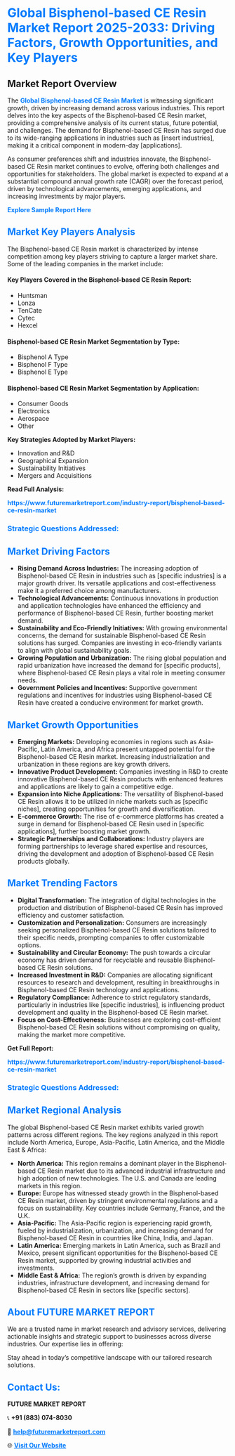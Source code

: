<h1 style="color: #007BFF;">Global Bisphenol-based CE Resin Market Report 2025-2033: Driving Factors, Growth Opportunities, and Key Players</h1>

<section id="overview">
<h2>Market Report Overview</h2>
<p>The <a href="https://www.futuremarketreport.com/industry-report/bisphenol-based-ce-resin-market" style="color: #007BFF; text-decoration: none;"><strong>Global Bisphenol-based CE Resin Market</strong></a> is witnessing significant growth, driven by increasing demand across various industries. This report delves into the key aspects of the Bisphenol-based CE Resin market, providing a comprehensive analysis of its current status, future potential, and challenges. The demand for Bisphenol-based CE Resin has surged due to its wide-ranging applications in industries such as [insert industries], making it a critical component in modern-day [applications].</p>
<p>As consumer preferences shift and industries innovate, the Bisphenol-based CE Resin market continues to evolve, offering both challenges and opportunities for stakeholders. The global market is expected to expand at a substantial compound annual growth rate (CAGR) over the forecast period, driven by technological advancements, emerging applications, and increasing investments by major players.</p>
</section>

<section id="overview">
<p><a href="https://www.futuremarketreport.com/request-sample/reportId=90990" style="color: #007BFF; text-decoration: none;"><strong>Explore Sample Report Here</strong></a></p>
</section>

<section id="key-players">
<h2 style="color: #007BFF;">Market Key Players Analysis</h2>
<p>The Bisphenol-based CE Resin market is characterized by intense competition among key players striving to capture a larger market share. Some of the leading companies in the market include:</p>
<h4>Key Players Covered in the Bisphenol-based CE Resin Report:</h4>
<ul><li>Huntsman</li><li>Lonza</li><li>TenCate</li><li>Cytec</li><li>Hexcel</li></ul>
<h4>Bisphenol-based CE Resin Market Segmentation by Type:</h4>
<ul><li>Bisphenol A Type</li><li>Bisphenol F Type</li><li>Bisphenol E Type</li></ul>

<h4>Bisphenol-based CE Resin Market Segmentation by Application:</h4>
<ul><li>Consumer Goods</li><li>Electronics</li><li>Aerospace</li><li>Other</li></ul>
<p><strong>Key Strategies Adopted by Market Players:</strong></p>
<ul>
<li>Innovation and R&D</li>
<li>Geographical Expansion</li>
<li>Sustainability Initiatives</li>
<li>Mergers and Acquisitions</li>
</ul>
</section>

<section>
<p><strong>Read Full Analysis: </strong></p><a href="https://www.futuremarketreport.com/industry-report/bisphenol-based-ce-resin-market" style="color: #007BFF; text-decoration: none;"><strong>https://www.futuremarketreport.com/industry-report/bisphenol-based-ce-resin-market</strong></a>
<h3 style="color: #007BFF;">Strategic Questions Addressed:</h3>
</section>

<section id="driving-factors">
<h2 style="color: #007BFF;">Market Driving Factors</h2>
<ul>
<li><strong>Rising Demand Across Industries:</strong> The increasing adoption of Bisphenol-based CE Resin in industries such as [specific industries] is a major growth driver. Its versatile applications and cost-effectiveness make it a preferred choice among manufacturers.</li>
<li><strong>Technological Advancements:</strong> Continuous innovations in production and application technologies have enhanced the efficiency and performance of Bisphenol-based CE Resin, further boosting market demand.</li>
<li><strong>Sustainability and Eco-Friendly Initiatives:</strong> With growing environmental concerns, the demand for sustainable Bisphenol-based CE Resin solutions has surged. Companies are investing in eco-friendly variants to align with global sustainability goals.</li>
<li><strong>Growing Population and Urbanization:</strong> The rising global population and rapid urbanization have increased the demand for [specific products], where Bisphenol-based CE Resin plays a vital role in meeting consumer needs.</li>
<li><strong>Government Policies and Incentives:</strong> Supportive government regulations and incentives for industries using Bisphenol-based CE Resin have created a conducive environment for market growth.</li>
</ul>
</section>

<section id="growth-opportunities">
<h2 style="color: #007BFF;">Market Growth Opportunities</h2>
<ul>
<li><strong>Emerging Markets:</strong> Developing economies in regions such as Asia-Pacific, Latin America, and Africa present untapped potential for the Bisphenol-based CE Resin market. Increasing industrialization and urbanization in these regions are key growth drivers.</li>
<li><strong>Innovative Product Development:</strong> Companies investing in R&D to create innovative Bisphenol-based CE Resin products with enhanced features and applications are likely to gain a competitive edge.</li>
<li><strong>Expansion into Niche Applications:</strong> The versatility of Bisphenol-based CE Resin allows it to be utilized in niche markets such as [specific niches], creating opportunities for growth and diversification.</li>
<li><strong>E-commerce Growth:</strong> The rise of e-commerce platforms has created a surge in demand for Bisphenol-based CE Resin used in [specific applications], further boosting market growth.</li>
<li><strong>Strategic Partnerships and Collaborations:</strong> Industry players are forming partnerships to leverage shared expertise and resources, driving the development and adoption of Bisphenol-based CE Resin products globally.</li>
</ul>
</section>

<section id="trending-factors">
<h2 style="color: #007BFF;">Market Trending Factors</h2>
<ul>
<li><strong>Digital Transformation:</strong> The integration of digital technologies in the production and distribution of Bisphenol-based CE Resin has improved efficiency and customer satisfaction.</li>
<li><strong>Customization and Personalization:</strong> Consumers are increasingly seeking personalized Bisphenol-based CE Resin solutions tailored to their specific needs, prompting companies to offer customizable options.</li>
<li><strong>Sustainability and Circular Economy:</strong> The push towards a circular economy has driven demand for recyclable and reusable Bisphenol-based CE Resin solutions.</li>
<li><strong>Increased Investment in R&D:</strong> Companies are allocating significant resources to research and development, resulting in breakthroughs in Bisphenol-based CE Resin technology and applications.</li>
<li><strong>Regulatory Compliance:</strong> Adherence to strict regulatory standards, particularly in industries like [specific industries], is influencing product development and quality in the Bisphenol-based CE Resin market.</li>
<li><strong>Focus on Cost-Effectiveness:</strong> Businesses are exploring cost-efficient Bisphenol-based CE Resin solutions without compromising on quality, making the market more competitive.</li>
</ul>
</section>

<section>
<p><strong>Get Full Report: </strong></p><a href="https://www.futuremarketreport.com/industry-report/bisphenol-based-ce-resin-market" style="color: #007BFF; text-decoration: none;"><strong>https://www.futuremarketreport.com/industry-report/bisphenol-based-ce-resin-market</strong></a>
<h3 style="color: #007BFF;">Strategic Questions Addressed:</h3>
</section>


<section id="regional-analysis">
<h2 style="color: #007BFF;">Market Regional Analysis</h2>
<p>The global Bisphenol-based CE Resin market exhibits varied growth patterns across different regions. The key regions analyzed in this report include North America, Europe, Asia-Pacific, Latin America, and the Middle East & Africa:</p>
<ul>
<li><strong>North America:</strong> This region remains a dominant player in the Bisphenol-based CE Resin market due to its advanced industrial infrastructure and high adoption of new technologies. The U.S. and Canada are leading markets in this region.</li>
<li><strong>Europe:</strong> Europe has witnessed steady growth in the Bisphenol-based CE Resin market, driven by stringent environmental regulations and a focus on sustainability. Key countries include Germany, France, and the U.K.</li>
<li><strong>Asia-Pacific:</strong> The Asia-Pacific region is experiencing rapid growth, fueled by industrialization, urbanization, and increasing demand for Bisphenol-based CE Resin in countries like China, India, and Japan.</li>
<li><strong>Latin America:</strong> Emerging markets in Latin America, such as Brazil and Mexico, present significant opportunities for the Bisphenol-based CE Resin market, supported by growing industrial activities and investments.</li>
<li><strong>Middle East & Africa:</strong> The region’s growth is driven by expanding industries, infrastructure development, and increasing demand for Bisphenol-based CE Resin in sectors like [specific sectors].</li>
</ul>
</section>

<footer>
<h2 style="color: #007BFF;">About FUTURE MARKET REPORT</h2>
<p>We are a trusted name in market research and advisory services, delivering actionable insights and strategic support to businesses across diverse industries. Our expertise lies in offering:</p>

<p>Stay ahead in today’s competitive landscape with our tailored research solutions.</p>

<h2 style="color: #007BFF;">Contact Us:</h2>
<p><strong>FUTURE MARKET REPORT</strong></p>
<p>📞 <strong>+91 (883) 074-8030</strong></p>
<p>📧 <strong><a href="mailto:help@futuremarketreport.com" style="color: #007BFF;">help@futuremarketreport.com</a></strong></p>
<p>🌐 <strong><a href="https://www.futuremarketreport.com/" style="color: #007BFF;">Visit Our Website</a></strong></p>
</footer>